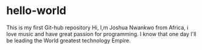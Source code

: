 # hello-world
This is my first Git-hub repository
Hi, I,m Joshua Nwankwo from Africa, i love music and have great passion for programming.
I know that one day I'll be leading the World greatest technology Empire.
